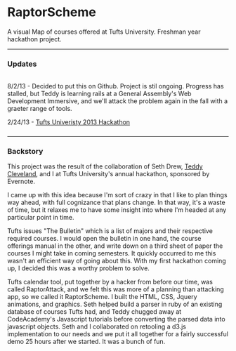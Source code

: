 RaptorScheme
============

A visual Map of courses offered at Tufts University. Freshman year hackathon project. 

***

### Updates

######

8/2/13 - Decided to put this on Github. Project is stil ongoing. Progress has stalled, but Teddy is learning rails at a General Assembly's Web Development Immersive, and we'll attack the problem again in the fall with a graeter range of tools. 

2/24/13 - [Tufts Univeristy 2013 Hackathon](http://tuftshackathon2013.eventbrite.com/)  

#####

*** 

### Backstory  


This project was the result of the collaboration of Seth Drew, [Teddy Cleveland](https://github.com/tcclevela), and I at Tufts University's annual hackathon, sponsored by Evernote. 

I came up with this idea because I'm sort of crazy in that I like to plan things way ahead, with full cognizance that plans change. In that way, it's a waste of time, but it relaxes me to have some insight into where I'm headed at any particular point in time. 

Tufts issues "The Bulletin" which is a list of majors and their respective required courses. I would open the bulletin in one hand, the course offerings manual in the other, and write down on a third sheet of paper the courses I might take in coming semesters. It quickly occurred to me this wasn't an efficient way of going about this. With my first hackathon coming up, I decided this was a worthy problem to solve. 

Tufts calendar tool, put together by a hacker from before our time, was called RaptorAttack, and we felt this was more of a planning than attacking app, so we called it RaptorScheme. I built the HTML, CSS, Jquery animations, and graphics. Seth helped build a parser in ruby of an existing database of courses Tufts had, and Teddy chugged away at CodeAcademy's Javascript tutorials before converting the parsed data into javascript objects. Seth and I collaborated on retooling a d3.js implementation to our needs and we put it all together for a fairly successful demo 25 hours after we started. It was a bunch of fun. 

